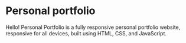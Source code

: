 # Personal portfolio

Hello! Personal Portfolio is a fully responsive personal portfolio website, responsive for all devices, built using HTML, CSS, and JavaScript.


